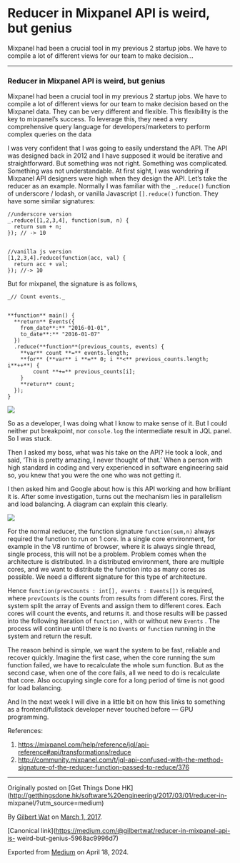 # Reducer in Mixpanel API is weird, but genius

Mixpanel had been a crucial tool in my previous 2 startup jobs. We have to
compile a lot of different views for our team to make decision…

* * *

### Reducer in Mixpanel API is weird, but genius

Mixpanel had been a crucial tool in my previous 2 startup jobs. We have to
compile a lot of different views for our team to make decision based on the
Mixpanel data. They can be very different and flexible. This flexibility is
the key to mixpanel’s success. To leverage this, they need a very
comprehensive query language for developers/marketers to perform complex
queries on the data

I was very confident that I was going to easily understand the API. The API
was designed back in 2012 and I have supposed it would be iterative and
straightforward. But something was not right. Something was complicated.
Something was not understandable. At first sight, I was wondering if Mixpanel
API designers were high when they design the API. Let’s take the reducer as an
example. Normally I was familiar with the `_.reduce()` function of underscore
/ lodash, or vanilla Javascript `[].reduce()` function. They have some similar
signatures:

    
    
    //underscore version  
    _.reduce([1,2,3,4], function(sum, n) {  
      return sum + n;  
    }); // -> 10
    
    
    //vanilla js version  
    [1,2,3,4].reduce(function(acc, val) {  
      return acc + val;  
    }); //-> 10

But for mixpanel, the signature is as follows,

    
    
    _// Count events._
    
    
    **function** main() {  
      **return** Events({  
        from_date**:** "2016-01-01",  
        to_date**:** "2016-01-07"  
      })  
      .reduce(**function**(previous_counts, events) {  
        **var** count **=** events.length;  
        **for** (**var** i **=** 0; i **<** previous_counts.length; i**++**) {  
            count **+=** previous_counts[i];  
        }  
        **return** count;  
      });  
    }

![](https://cdn-images-1.medium.com/max/800/1*Ytjc4j9q2g1zJKEk2PPpbQ.jpeg)

So as a developer, I was doing what I know to make sense of it. But I could
neither put breakpoint, nor `console.log` the intermediate result in JQL
panel. So I was stuck.

Then I asked my boss, what was his take on the API? He took a look, and said,
‘This is pretty amazing, I never thought of that.’ When a person with high
standard in coding and very experienced in software engineering said so, you
knew that you were the one who was not getting it.

I then asked him and Google about how is this API working and how brilliant it
is. After some investigation, turns out the mechanism lies in parallelism and
load balancing. A diagram can explain this clearly.

![](https://cdn-images-1.medium.com/max/800/1*oX29bdaFEa8lmAVOL3gtfw.png)

For the normal reducer, the function signature `function(sum,n)` always
required the function to run on 1 core. In a single core environment, for
example in the V8 runtime of browser, where it is always single thread, single
process, this will not be a problem. Problem comes when the architecture is
distributed. In a distributed environment, there are multiple cores, and we
want to distribute the function into as many cores as possible. We need a
different signature for this type of architecture.

Hence `function(prevCounts : int[], events : Events[])` is required, where
`prevCounts` is the counts from results from different cores. First the system
split the array of Events and assign them to different cores. Each cores will
count the events, and returns it. and those results will be passed into the
following iteration of `function` , with or without new `Events` . The process
will continue until there is no `Events` or `function` running in the system
and return the result.

The reason behind is simple, we want the system to be fast, reliable and
recover quickly. Imagine the first case, when the core running the sum
function failed, we have to recalculate the whole sum function. But as the
second case, when one of the core fails, all we need to do is recalculate that
core. Also occupying single core for a long period of time is not good for
load balancing.

And In the next week I will dive in a little bit on how this links to
something as a frontend/fullstack developer never touched before — GPU
programming.

References:

  1. <https://mixpanel.com/help/reference/jql/api-reference#api/transformations/reduce>
  2. <http://community.mixpanel.com/t/jql-api-confused-with-the-method-signature-of-the-reducer-function-passed-to-reduce/376>

* * *

Originally posted on [Get Things Done
HK](http://getthingsdone.hk/software%20engineering/2017/03/01/reducer-in-
mixpanel/?utm_source=medium)

By [Gilbert Wat](https://medium.com/@gilbertwat) on [March 1,
2017](https://medium.com/p/5968ac9996d7).

[Canonical link](https://medium.com/@gilbertwat/reducer-in-mixpanel-api-is-
weird-but-genius-5968ac9996d7)

Exported from [Medium](https://medium.com) on April 18, 2024.

